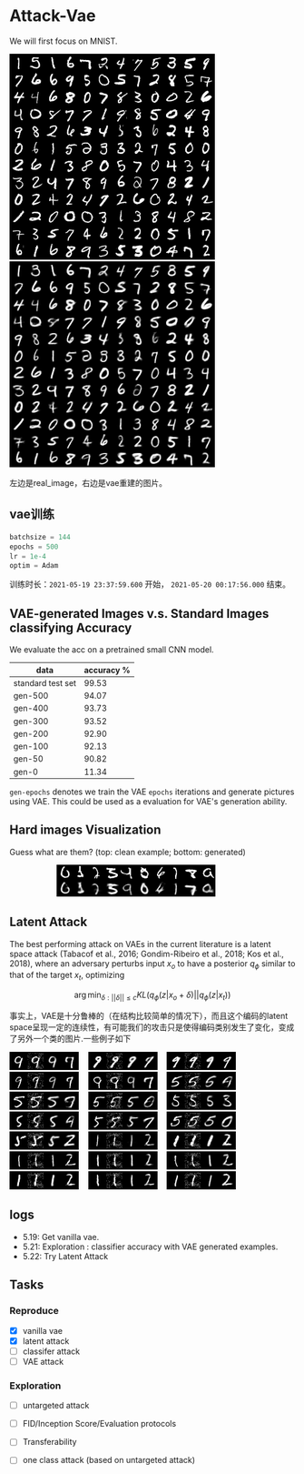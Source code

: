 # Attack-Vae
We will first focus on MNIST.

![real](https://github.com/linhaowei1/Attack-Vae/blob/main/checkpoint/pic/real_img_500epoch.png)$\quad$![recon](https://github.com/linhaowei1/Attack-Vae/blob/main/checkpoint/pic/recons_500epoch.png)

左边是real_image，右边是vae重建的图片。

## vae训练

```python
batchsize = 144
epochs = 500
lr = 1e-4
optim = Adam
```
训练时长：`2021-05-19 23:37:59.600` 开始， `2021-05-20 00:17:56.000` 结束。

## VAE-generated Images v.s. Standard Images classifying Accuracy

We evaluate the acc on a pretrained small CNN model.

|  data   | accuracy %  |
|  ----  | ----  |
| standard test set  | 99.53 |
| gen-500  | 94.07 |
| gen-400  | 93.73 |
| gen-300  | 93.52 |
| gen-200  | 92.90 |
| gen-100  | 92.13 |
| gen-50   | 90.82 |
| gen-0    | 11.34 |

`gen-epochs` denotes we train the VAE `epochs` iterations and generate pictures using VAE. This could be used as a evaluation for VAE's generation ability.

## Hard images Visualization

Guess what are them? (top: clean example; bottom: generated)

$\quad\quad\quad\quad\quad$![0](https://github.com/linhaowei1/Attack-Vae/blob/main/hardimgs/0/1.png)![1](https://github.com/linhaowei1/Attack-Vae/blob/main/hardimgs/1/1.png)![2](https://github.com/linhaowei1/Attack-Vae/blob/main/hardimgs/2/25.png)![3](https://github.com/linhaowei1/Attack-Vae/blob/main/hardimgs/3/3.png)![4](https://github.com/linhaowei1/Attack-Vae/blob/main/hardimgs/4/27.png)![5](https://github.com/linhaowei1/Attack-Vae/blob/main/hardimgs/5/23.png)![6](https://github.com/linhaowei1/Attack-Vae/blob/main/hardimgs/6/35.png)![7](https://github.com/linhaowei1/Attack-Vae/blob/main/hardimgs/7/16.png)![8](https://github.com/linhaowei1/Attack-Vae/blob/main/hardimgs/8/40.png)![9](https://github.com/linhaowei1/Attack-Vae/blob/main/hardimgs/9/50.png)

## Latent Attack

The best performing attack on VAEs in the current literature is a latent space attack (Tabacof et al., 2016; Gondim-Ribeiro et al., 2018; Kos et al., 2018), where an adversary perturbs input $x_o$ to have a posterior $q_\phi$ similar to that of the target $x_t$, optimizing

$$
\arg\min_{\delta:||\delta||\le c} KL(q_{\phi}(z|x_o+\delta)||q_{\phi}(z|x_t))
$$

事实上，VAE是十分鲁棒的（在结构比较简单的情况下），而且这个编码的latent space呈现一定的连续性，有可能我们的攻击只是使得编码类别发生了变化，变成了另外一个类的图片.一些例子如下

![0](https://github.com/linhaowei1/Attack-Vae/blob/main/latent_attack/9/3.png)$\quad$![0](https://github.com/linhaowei1/Attack-Vae/blob/main/latent_attack/9/7.png)$\quad$![0](https://github.com/linhaowei1/Attack-Vae/blob/main/latent_attack/9/4.png)$\quad$![0](https://github.com/linhaowei1/Attack-Vae/blob/main/latent_attack/9/48.png)$\quad$![0](https://github.com/linhaowei1/Attack-Vae/blob/main/latent_attack/9/25.png)$\quad$![0](https://github.com/linhaowei1/Attack-Vae/blob/main/latent_attack/5/4.png)$\quad$![0](https://github.com/linhaowei1/Attack-Vae/blob/main/latent_attack/5/7.png)$\quad$![0](https://github.com/linhaowei1/Attack-Vae/blob/main/latent_attack/5/12.png)$\quad$![0](https://github.com/linhaowei1/Attack-Vae/blob/main/latent_attack/5/13.png)$\quad$![0](https://github.com/linhaowei1/Attack-Vae/blob/main/latent_attack/5/18.png)$\quad$![0](https://github.com/linhaowei1/Attack-Vae/blob/main/latent_attack/5/22.png)$\quad$![0](https://github.com/linhaowei1/Attack-Vae/blob/main/latent_attack/5/23.png)$\quad$![0](https://github.com/linhaowei1/Attack-Vae/blob/main/latent_attack/5/63.png)$\quad$![0](https://github.com/linhaowei1/Attack-Vae/blob/main/latent_attack/1/21.png)$\quad$![0](https://github.com/linhaowei1/Attack-Vae/blob/main/latent_attack/1/25.png)$\quad$![0](https://github.com/linhaowei1/Attack-Vae/blob/main/latent_attack/1/29.png)$\quad$![0](https://github.com/linhaowei1/Attack-Vae/blob/main/latent_attack/1/33.png)$\quad$![0](https://github.com/linhaowei1/Attack-Vae/blob/main/latent_attack/1/34.png)$\quad$![0](https://github.com/linhaowei1/Attack-Vae/blob/main/latent_attack/1/38.png)$\quad$![0](https://github.com/linhaowei1/Attack-Vae/blob/main/latent_attack/1/41.png)$\quad$![0](https://github.com/linhaowei1/Attack-Vae/blob/main/latent_attack/1/82.png)


## logs
- 5.19: Get vanilla vae.
- 5.21: Exploration : classifier accuracy with VAE generated examples.
- 5.22: Try Latent Attack

## Tasks
### Reproduce
- [x] vanilla vae
- [x] latent attack
- [ ] classifer attack
- [ ] VAE attack

### Exploration
- [ ] untargeted attack
- [ ] FID/Inception Score/Evaluation protocols
- [ ] Transferability
- [ ] one class attack (based on untargeted attack)

